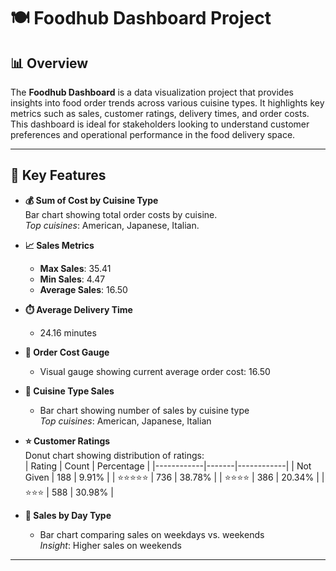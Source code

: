 # 🍽️ Foodhub Dashboard Project

## 📊 Overview

The **Foodhub Dashboard** is a data visualization project that provides insights into food order trends across various cuisine types. It highlights key metrics such as sales, customer ratings, delivery times, and order costs. This dashboard is ideal for stakeholders looking to understand customer preferences and operational performance in the food delivery space.

---

## 📌 Key Features

- **💰 Sum of Cost by Cuisine Type**  
  Bar chart showing total order costs by cuisine.  
  _Top cuisines_: American, Japanese, Italian.

- **📈 Sales Metrics**  
  - **Max Sales**: 35.41  
  - **Min Sales**: 4.47  
  - **Average Sales**: 16.50

- **⏱️ Average Delivery Time**  
  - 24.16 minutes

- **🧭 Order Cost Gauge**  
  - Visual gauge showing current average order cost: 16.50

- **🍱 Cuisine Type Sales**  
  - Bar chart showing number of sales by cuisine type  
  _Top cuisines_: American, Japanese, Italian

- **⭐ Customer Ratings**  
  Donut chart showing distribution of ratings:  
  | Rating     | Count | Percentage |
  |------------|-------|------------|
  | Not Given  | 188   | 9.91%      |
  | ⭐⭐⭐⭐⭐     | 736   | 38.78%     |
  | ⭐⭐⭐⭐      | 386   | 20.34%     |
  | ⭐⭐⭐       | 588   | 30.98%     |

- **📅 Sales by Day Type**  
  - Bar chart comparing sales on weekdays vs. weekends  
  _Insight_: Higher sales on weekends

---

